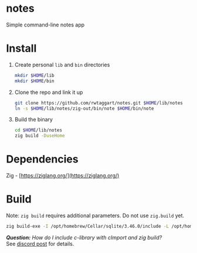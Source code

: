 # notes
Simple command-line notes app

# Install
1. Create personal `lib` and `bin` directories
    ```sh
    mkdir $HOME/lib
    mkdir $HOME/bin
    ```

1. Clone the repo and link it up
    ```sh
    git clone https://github.com/rwtaggart/notes.git $HOME/lib/notes
    ln -s $HOME/lib/notes/zig-out/bin/note $HOME/bin/note
    ```

1. Build the binary
    ```sh
    cd $HOME/lib/notes
    zig build -DuseHome
    ```

# Dependencies
Zig - [https://ziglang.org/](https://ziglang.org/)


# Build
Note: `zig build` requires additional parameters. Do not use `zig.build` yet.

```sh
zig build-exe -I /opt/homebrew/Cellar/sqlite/3.46.0/include -L /opt/homebrew/Cellar/sqlite/3.46.0/lib -lsqlite3 ./src/note.zig
```

_**Question:** How do I include c-library with cImport and zig build?_  
See [discord post](https://discord.com/channels/605571803288698900/1274576428452548731) for details.
